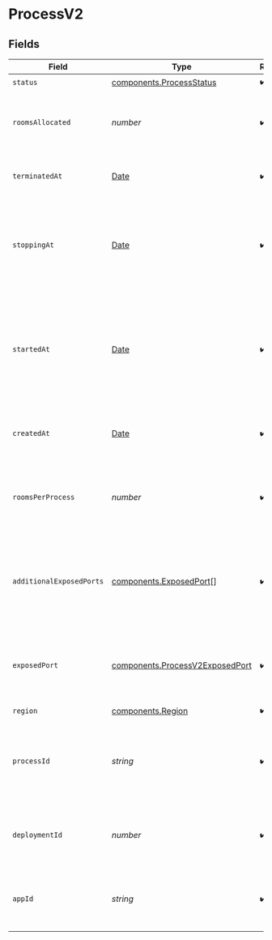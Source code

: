 # ProcessV2


## Fields

| Field                                                                                                            | Type                                                                                                             | Required                                                                                                         | Description                                                                                                      | Example                                                                                                          |
| ---------------------------------------------------------------------------------------------------------------- | ---------------------------------------------------------------------------------------------------------------- | ---------------------------------------------------------------------------------------------------------------- | ---------------------------------------------------------------------------------------------------------------- | ---------------------------------------------------------------------------------------------------------------- |
| `status`                                                                                                         | [components.ProcessStatus](../../models/components/processstatus.md)                                             | :heavy_check_mark:                                                                                               | N/A                                                                                                              |                                                                                                                  |
| `roomsAllocated`                                                                                                 | *number*                                                                                                         | :heavy_check_mark:                                                                                               | Tracks the number of rooms that have been allocated to the process.                                              | 1                                                                                                                |
| `terminatedAt`                                                                                                   | [Date](https://developer.mozilla.org/en-US/docs/Web/JavaScript/Reference/Global_Objects/Date)                    | :heavy_check_mark:                                                                                               | When the process has been terminated.                                                                            |                                                                                                                  |
| `stoppingAt`                                                                                                     | [Date](https://developer.mozilla.org/en-US/docs/Web/JavaScript/Reference/Global_Objects/Date)                    | :heavy_check_mark:                                                                                               | When the process is issued to stop. We use this to determine when we should stop billing.                        |                                                                                                                  |
| `startedAt`                                                                                                      | [Date](https://developer.mozilla.org/en-US/docs/Web/JavaScript/Reference/Global_Objects/Date)                    | :heavy_check_mark:                                                                                               | When the process bound to the specified port. We use this to determine when we should start billing.             |                                                                                                                  |
| `createdAt`                                                                                                      | [Date](https://developer.mozilla.org/en-US/docs/Web/JavaScript/Reference/Global_Objects/Date)                    | :heavy_check_mark:                                                                                               | When the process started being provisioned.                                                                      |                                                                                                                  |
| `roomsPerProcess`                                                                                                | *number*                                                                                                         | :heavy_check_mark:                                                                                               | Governs how many [rooms](https://hathora.dev/docs/concepts/hathora-entities#room) can be scheduled in a process. | 3                                                                                                                |
| `additionalExposedPorts`                                                                                         | [components.ExposedPort](../../models/components/exposedport.md)[]                                               | :heavy_check_mark:                                                                                               | N/A                                                                                                              | [<br/>{<br/>"host": "1.proxy.hathora.dev",<br/>"name": "debug",<br/>"port": 72941,<br/>"transportType": "tcp"<br/>}<br/>] |
| `exposedPort`                                                                                                    | [components.ProcessV2ExposedPort](../../models/components/processv2exposedport.md)                               | :heavy_check_mark:                                                                                               | N/A                                                                                                              | {<br/>"host": "1.proxy.hathora.dev",<br/>"name": "default",<br/>"port": 34567,<br/>"transportType": "tcp"<br/>}  |
| `region`                                                                                                         | [components.Region](../../models/components/region.md)                                                           | :heavy_check_mark:                                                                                               | N/A                                                                                                              |                                                                                                                  |
| `processId`                                                                                                      | *string*                                                                                                         | :heavy_check_mark:                                                                                               | System generated unique identifier to a runtime instance of your game server.                                    | cbfcddd2-0006-43ae-996c-995fff7bed2e                                                                             |
| `deploymentId`                                                                                                   | *number*                                                                                                         | :heavy_check_mark:                                                                                               | System generated id for a deployment. Increments by 1.                                                           | 1                                                                                                                |
| `appId`                                                                                                          | *string*                                                                                                         | :heavy_check_mark:                                                                                               | System generated unique identifier for an application.                                                           | app-af469a92-5b45-4565-b3c4-b79878de67d2                                                                         |